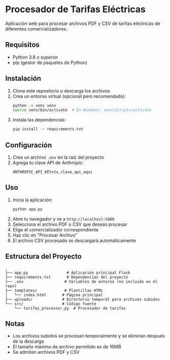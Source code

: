 # Procesador de Tarifas Eléctricas

Aplicación web para procesar archivos PDF y CSV de tarifas eléctricas de diferentes comercializadores.

## Requisitos

- Python 3.8 o superior
- pip (gestor de paquetes de Python)

## Instalación

1. Clona este repositorio o descarga los archivos
2. Crea un entorno virtual (opcional pero recomendado):
   ```bash
   python -m venv venv
   source venv/bin/activate  # En Windows: venv\Scripts\activate
   ```
3. Instala las dependencias:
   ```bash
   pip install -r requirements.txt
   ```

## Configuración

1. Crea un archivo `.env` en la raíz del proyecto
2. Agrega tu clave API de Anthropic:
   ```
   ANTHROPIC_API_KEY=tu_clave_api_aqui
   ```

## Uso

1. Inicia la aplicación:
   ```bash
   python app.py
   ```
2. Abre tu navegador y ve a `http://localhost:5000`
3. Selecciona el archivo PDF o CSV que deseas procesar
4. Elige el comercializador correspondiente
5. Haz clic en "Procesar Archivo"
6. El archivo CSV procesado se descargará automáticamente

## Estructura del Proyecto

```
.
├── app.py                 # Aplicación principal Flask
├── requirements.txt       # Dependencias del proyecto
├── .env                  # Variables de entorno (no incluido en el repo)
├── templates/            # Plantillas HTML
│   └── index.html       # Página principal
├── uploads/             # Directorio temporal para archivos subidos
└── src/                 # Código fuente
    └── tarifas_processor.py  # Procesador de tarifas
```

## Notas

- Los archivos subidos se procesan temporalmente y se eliminan después de la descarga
- El tamaño máximo de archivo permitido es de 16MB
- Se admiten archivos PDF y CSV 